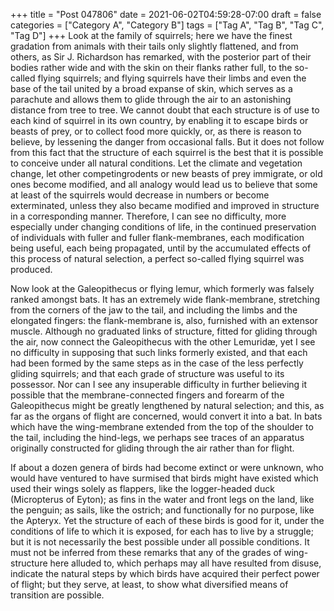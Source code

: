 +++
title = "Post 047806"
date = 2021-06-02T04:59:28-07:00
draft = false
categories = ["Category A", "Category B"]
tags = ["Tag A", "Tag B", "Tag C", "Tag D"]
+++
Look at the family of squirrels; here we have the finest gradation from animals with their tails only slightly flattened, and from others, as Sir J. Richardson has remarked, with the posterior part of their bodies rather wide and with the skin on their flanks rather full, to the so-called flying squirrels; and flying squirrels have their limbs and even the base of the tail united by a broad expanse of skin, which serves as a parachute and allows them to glide through the air to an astonishing distance from tree to tree. We cannot doubt that each structure is of use to each kind of squirrel in its own country, by enabling it to escape birds or beasts of prey, or to collect food more quickly, or, as there is reason to believe, by lessening the danger from occasional falls. But it does not follow from this fact that the structure of each squirrel is the best that it is possible to conceive under all natural conditions. Let the climate and vegetation change, let other competingrodents or new beasts of prey immigrate, or old ones become modified, and all analogy would lead us to believe that some at least of the squirrels would decrease in numbers or become exterminated, unless they also became modified and improved in structure in a corresponding manner. Therefore, I can see no difficulty, more especially under changing conditions of life, in the continued preservation of individuals with fuller and fuller flank-membranes, each modification being useful, each being propagated, until by the accumulated effects of this process of natural selection, a perfect so-called flying squirrel was produced.

Now look at the Galeopithecus or flying lemur, which formerly was falsely ranked amongst bats. It has an extremely wide flank-membrane, stretching from the corners of the jaw to the tail, and including the limbs and the elongated fingers: the flank-membrane is, also, furnished with an extensor muscle. Although no graduated links of structure, fitted for gliding through the air, now connect the Galeopithecus with the other Lemuridæ, yet I see no difficulty in supposing that such links formerly existed, and that each had been formed by the same steps as in the case of the less perfectly gliding squirrels; and that each grade of structure was useful to its possessor. Nor can I see any insuperable difficulty in further believing it possible that the membrane-connected fingers and forearm of the Galeopithecus might be greatly lengthened by natural selection; and this, as far as the organs of flight are concerned, would convert it into a bat. In bats which have the wing-membrane extended from the top of the shoulder to the tail, including the hind-legs, we perhaps see traces of an apparatus originally constructed for gliding through the air rather than for flight.

If about a dozen genera of birds had become extinct or were unknown, who would have ventured to have surmised that birds might have existed which used their wings solely as flappers, like the logger-headed duck (Micropterus of Eyton); as fins in the water and front legs on the land, like the penguin; as sails, like the ostrich; and functionally for no purpose, like the Apteryx. Yet the structure of each of these birds is good for it, under the conditions of life to which it is exposed, for each has to live by a struggle; but it is not necessarily the best possible under all possible conditions. It must not be inferred from these remarks that any of the grades of wing-structure here alluded to, which perhaps may all have resulted from disuse, indicate the natural steps by which birds have acquired their perfect power of flight; but they serve, at least, to show what diversified means of transition are possible.
